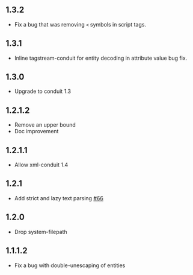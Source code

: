 ## 1.3.2

* Fix a bug that was removing `<` symbols in script tags.

## 1.3.1

* Inline tagstream-conduit for entity decoding in attribute value bug
  fix.

## 1.3.0

* Upgrade to conduit 1.3

## 1.2.1.2

* Remove an upper bound
* Doc improvement

## 1.2.1.1

* Allow xml-conduit 1.4

## 1.2.1

* Add strict and lazy text parsing [#66](https://github.com/snoyberg/xml/pull/66)

## 1.2.0

* Drop system-filepath

## 1.1.1.2

* Fix a bug with double-unescaping of entities
